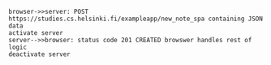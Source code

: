     browser->>server: POST https://studies.cs.helsinki.fi/exampleapp/new_note_spa containing JSON data
    activate server
    server-->>browser: status code 201 CREATED browswer handles rest of logic
    deactivate server

```
